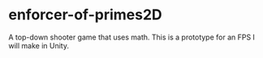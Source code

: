 # enforcer-of-primes2D
A top-down shooter game that uses math. This is a prototype for an FPS I will make in Unity.
